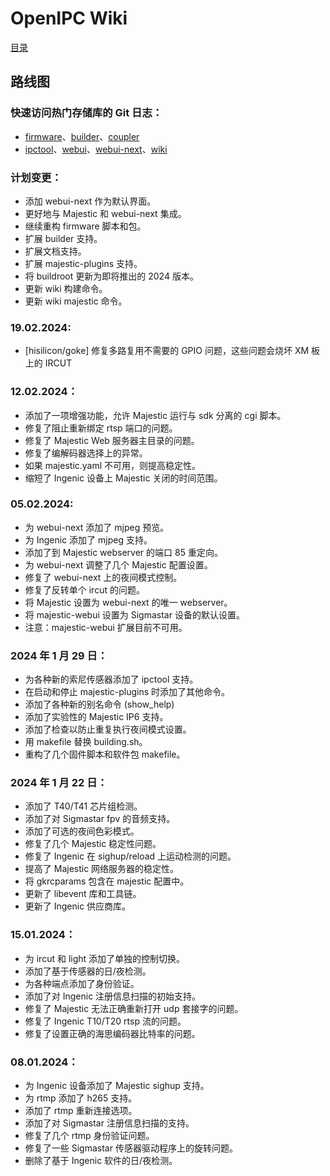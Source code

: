# OpenIPC Wiki
[目录](../README.zh.md)

路线图 
-------

### 快速访问热门存储库的 Git 日志：

- [firmware](https://github.com/OpenIPC/firmware/commits/master)、[builder](https://github.com/OpenIPC/builder/commits/master)、[coupler](https://github.com/OpenIPC/coupler/commits/main)
- [ipctool](https://github.com/OpenIPC/ipctool/commits/master)、[webui](https://github.com/OpenIPC/webui/commits/master)、[webui-next](https://github.com/OpenIPC/webui-next/commits/master)、[wiki](https://github.com/OpenIPC/wiki/commits/master)

### 计划变更：

- 添加 webui-next 作为默认界面。
- 更好地与 Majestic 和 webui-next 集成。
- 继续重构 firmware 脚本和包。
- 扩展 builder 支持。
- 扩展文档支持。
- 扩展 majestic-plugins 支持。
- 将 buildroot 更新为即将推出的 2024 版本。
- 更新 wiki 构建命令。
- 更新 wiki majestic 命令。

### 19.02.2024:
- [hisilicon/goke] 修复多路复用不需要的 GPIO 问题，这些问题会烧坏 XM 板上的 IRCUT

### 12.02.2024：
- 添加了一项增强功能，允许 Majestic 运行与 sdk 分离的 cgi 脚本。
- 修复了阻止重新绑定 rtsp 端口的问题。
- 修复了 Majestic Web 服务器主目录的问题。
- 修复了编解码器选择上的异常。
- 如果 majestic.yaml 不可用，则提高稳定性。
- 缩短了 Ingenic 设备上 Majestic 关闭的时间范围。

### 05.02.2024:
- 为 webui-next 添加了 mjpeg 预览。
- 为 Ingenic 添加了 mjpeg 支持。
- 添加了到 Majestic webserver 的端口 85 重定向。
- 为 webui-next 调整了几个 Majestic 配置设置。
- 修复了 webui-next 上的夜间模式控制。
- 修复了反转单个 ircut 的问题。
- 将 Majestic 设置为 webui-next 的唯一 webserver。
- 将 majestic-webui 设置为 Sigmastar 设备的默认设置。
- 注意：majestic-webui 扩展目前不可用。

### 2024 年 1 月 29 日：
- 为各种新的索尼传感器添加了 ipctool 支持。
- 在启动和停止 majestic-plugins 时添加了其他命令。
- 添加了各种新的别名命令 (show_help)
- 添加了实验性的 Majestic IP6 支持。
- 添加了检查以防止重复执行夜间模式设置。
- 用 makefile 替换 building.sh。
- 重构了几个固件脚本和软件包 makefile。

### 2024 年 1 月 22 日：
- 添加了 T40/T41 芯片组检测。
- 添加了对 Sigmastar fpv 的音频支持。
- 添加了可选的夜间色彩模式。
- 修复了几个 Majestic 稳定性问题。
- 修复了 Ingenic 在 sighup/reload 上运动检测的问题。
- 提高了 Majestic 网络服务器的稳定性。
- 将 gkrcparams 包含在 majestic 配置中。
- 更新了 libevent 库和工具链。
- 更新了 Ingenic 供应商库。

### 15.01.2024：
- 为 ircut 和 light 添加了单独的控制切换。
- 添加了基于传感器的日/夜检测。
- 为各种端点添加了身份验证。
- 添加了对 Ingenic 注册信息扫描的初始支持。
- 修复了 Majestic 无法正确重新打开 udp 套接字的问题。
- 修复了 Ingenic T10/T20 rtsp 流的问题。
- 修复了设置正确的海思编码器比特率的问题。

### 08.01.2024：
- 为 Ingenic 设备添加了 Majestic sighup 支持。
- 为 rtmp 添加了 h265 支持。
- 添加了 rtmp 重新连接选项。
- 添加了对 Sigmastar 注册信息扫描的支持。
- 修复了几个 rtmp 身份验证问题。
- 修复了一些 Sigmastar 传感器驱动程序上的旋转问题。
- 删除了基于 Ingenic 软件的日/夜检测。

